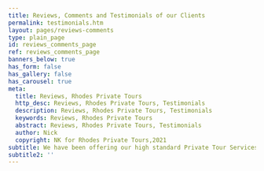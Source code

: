 ```yaml
---
title: Reviews, Comments and Testimonials of our Clients
permalink: testimonials.htm
layout: pages/reviews-comments
type: plain_page
id: reviews_comments_page
ref: reviews_comments_page
banners_below: true
has_form: false
has_gallery: false
has_carousel: true
meta:
  title: Reviews, Rhodes Private Tours
  http_desc: Reviews, Rhodes Private Tours, Testimonials
  description: Reviews, Rhodes Private Tours, Testimonials
  keywords: Reviews, Rhodes Private Tours
  abstract: Reviews, Rhodes Private Tours, Testimonials
  author: Nick
  copyright: NK for Rhodes Private Tours,2021
subtitle: We have been offering our high standard Private Tour Services since 1984 and we've been online since 1998.<br>Below you will find our visitor's comments, as we received them, many thanks to all – nice to know we are appreciated!!
subtitle2: ''
---
```


